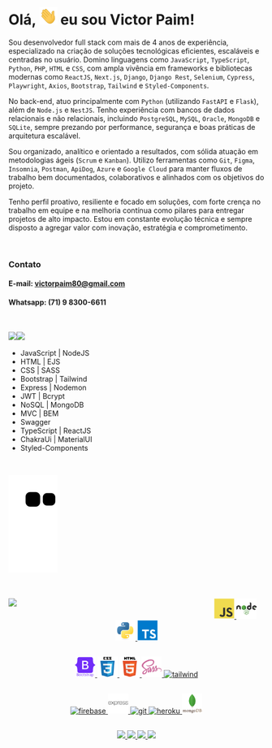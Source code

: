 # Olá, <img src="https://github.com/Leoruiz197/Leoruiz197/blob/main/img/Hi.gif" height="35px" width="35px" margin="5px"> eu sou Victor Paim!

Sou desenvolvedor full stack com mais de 4 anos de experiência, especializado na criação de soluções tecnológicas eficientes, escaláveis e centradas no usuário.
Domino linguagens como ```JavaScript```, ```TypeScript```, ```Python```, ```PHP```, ```HTML``` e ```CSS```, com ampla vivência em frameworks e bibliotecas modernas como ```ReactJS```, ```Next.js```, ```Django```, ```Django Rest```, ```Selenium```, ```Cypress```, ```Playwright```, ```Axios```, ```Bootstrap```, ```Tailwind``` e ```Styled-Components```.

No back-end, atuo principalmente com ```Python``` (utilizando ```FastAPI``` e ```Flask```), além de ```Node.js``` e ```NestJS```. Tenho experiência com bancos de dados relacionais e não relacionais, incluindo ```PostgreSQL```, ```MySQL```, ```Oracle```, ```MongoDB``` e ```SQLite```, sempre prezando por performance, segurança e boas práticas de arquitetura escalável.

Sou organizado, analítico e orientado a resultados, com sólida atuação em metodologias ágeis (```Scrum``` e ```Kanban```). Utilizo ferramentas como ```Git```, ```Figma```, ```Insomnia```, ```Postman```, ```ApiDog```, ```Azure``` e ```Google Cloud``` para manter fluxos de trabalho bem documentados, colaborativos e alinhados com os objetivos do projeto.

Tenho perfil proativo, resiliente e focado em soluções, com forte crença no trabalho em equipe e na melhoria contínua como pilares para entregar projetos de alto impacto. Estou em constante evolução técnica e sempre disposto a agregar valor com inovação, estratégia e comprometimento.

<br/>

### Contato
#### E-mail: victorpaim80@gmail.com
#### Whatsapp: (71) 9 8300-6611

<br/>
<p style = display: "inline block" align = "justify" >
  <img width = "420px" src="https://github-readme-stats.vercel.app/api?username=LabuPaim&show_icons=true&theme=blue-green"><img width = "420px" src="https://github-readme-streak-stats.herokuapp.com/?user=LabuPaim&theme=blue-green"> 
<p/>

-   JavaScript | NodeJS
-   HTML | EJS
-   CSS | SASS
-   Bootstrap | Tailwind
-   Express | Nodemon
-   JWT | Bcrypt
-   NoSQL | MongoDB
-   MVC | BEM
-   Swagger
-   TypeScript | ReactJS
-   ChakraUi | MaterialUI
-   Styled-Components

<br/>

![Snake animation](https://github.com/rafaballerini/rafaballerini/blob/output/github-contribution-grid-snake.svg)

 <br/>
 <br/>
  
<div style = display: "flex" align = "center" margin = "0px">  
   <img style = display: "inline block" align = "left" width = "390" src= "https://github-readme-stats.vercel.app/api/top-langs/?username=LabuPaim&theme=blue-green">
  
  <div style = display: "flex" align = "center" margin = "0px" gap = "100px">
    <a href="https://developer.mozilla.org/en-US/docs/Web/JavaScript" target="_blank" rel="noreferrer"> <img src="https://raw.githubusercontent.com/devicons/devicon/master/icons/javascript/javascript-original.svg" alt="javascript" width="40" height="40" margin = "100px"/>   </a>
    <a href="https://nodejs.org" target="_blank" rel="noreferrer"> <img src="https://raw.githubusercontent.com/devicons/devicon/master/icons/nodejs/nodejs-original-wordmark.svg" alt="nodejs" width="40" height="40"/> </a>
    <a href="https://www.python.org" target="_blank" rel="noreferrer"> <img src="https://raw.githubusercontent.com/devicons/devicon/master/icons/python/python-original.svg" alt="python" width="40" height="40"/> </a>
    <a href="https://www.typescriptlang.org/" target="_blank" rel="noreferrer"> <img src="https://raw.githubusercontent.com/devicons/devicon/master/icons/typescript/typescript-original.svg" alt="typescript" width="40" height="40"/> </a>
    
  </div>
</div>

##

<div style = display: "inline block" align = "center" margin = "0px">
  <a href="https://getbootstrap.com" target="_blank" rel="noreferrer"> <img src="https://raw.githubusercontent.com/devicons/devicon/master/icons/bootstrap/bootstrap-plain-wordmark.svg" alt="bootstrap" width="40" height="40"/> </a>
  <a href="https://www.w3schools.com/css/" target="_blank" rel="noreferrer"> <img src="https://raw.githubusercontent.com/devicons/devicon/master/icons/css3/css3-original-wordmark.svg" alt="css3" width="40" height="40"/> </a>
  <a href="https://www.w3.org/html/" target="_blank" rel="noreferrer"> <img src="https://raw.githubusercontent.com/devicons/devicon/master/icons/html5/html5-original-wordmark.svg" alt="html5" width="40" height="40"/> </a>
  <a href="https://sass-lang.com" target="_blank" rel="noreferrer"> <img src="https://raw.githubusercontent.com/devicons/devicon/master/icons/sass/sass-original.svg" alt="sass" width="40" height="40"/> </a>
  <a href="https://tailwindcss.com/" target="_blank" rel="noreferrer"> <img src="https://www.vectorlogo.zone/logos/tailwindcss/tailwindcss-icon.svg" alt="tailwind" width="40" height="40"/> </a>

</div>
  
  ##
  
<div style = display: "inline block" align = "center" margin = "0px">    
  <a href="https://firebase.google.com/" target="_blank" rel="noreferrer"> <img src="https://www.vectorlogo.zone/logos/firebase/firebase-icon.svg" alt="firebase" width="40" height="40"/> </a>  
  <a href="https://expressjs.com" target="_blank" rel="noreferrer"> <img src="https://raw.githubusercontent.com/devicons/devicon/master/icons/express/express-original-wordmark.svg" alt="express" width="40" height="40"/> </a>
  <a href="https://git-scm.com/" target="_blank" rel="noreferrer"> <img src="https://www.vectorlogo.zone/logos/git-scm/git-scm-icon.svg" alt="git" width="40" height="40"/> </a>
  <a href="https://heroku.com" target="_blank" rel="noreferrer"> <img src="https://www.vectorlogo.zone/logos/heroku/heroku-icon.svg" alt="heroku" width="40" height="40"/> </a>  
  <a href="https://www.mongodb.com/" target="_blank" rel="noreferrer"> <img src="https://raw.githubusercontent.com/devicons/devicon/master/icons/mongodb/mongodb-original-wordmark.svg" alt="mongodb" width="40" height="40"/> </a>
</div>

##

<div style = display: "inline block" align = "center" margin = "0px">
  <a href= "https://www.instagram.com/labuupaim" target= "_blank">
    <img src="https://img.icons8.com/fluency/48/000000/instagram-new.png"/>
  </a>
  <a href= "https://www.linkedin.com/in/labupaim" target= "_blank">
    <img src="https://img.icons8.com/fluency/48/000000/linkedin.png"/>
  </a>
  <a href= "https://wa.me/qr/FREXR7E4HNB7N1" target= "_blank">
    <img src="https://img.icons8.com/color/48/000000/whatsapp--v1.png"/>
  </a>
  <a href= "https://discord.gg/DWEYTBw5" target= "_blank">
    <img src="https://img.icons8.com/fluency/48/000000/discord-logo.png"/>
  </a>
</div>
   
##

